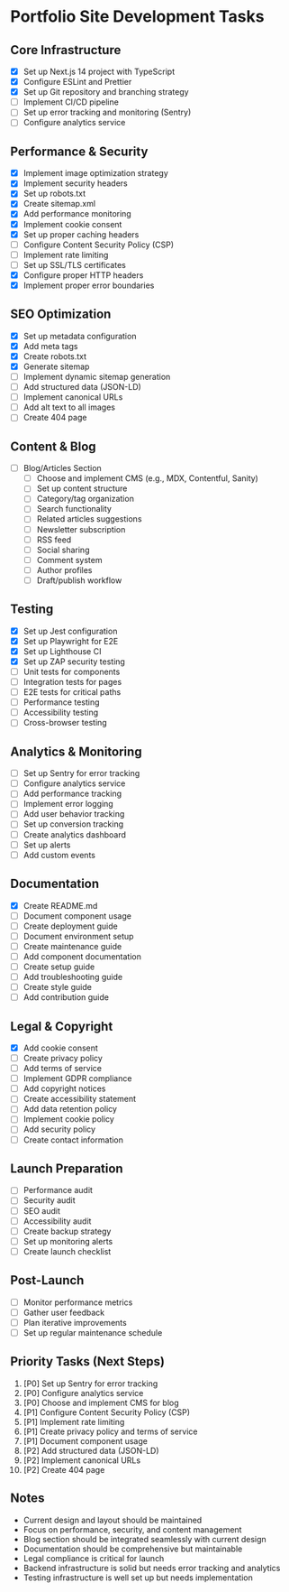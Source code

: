 # Portfolio Site Development Tasks

## Core Infrastructure
- [x] Set up Next.js 14 project with TypeScript
- [x] Configure ESLint and Prettier
- [x] Set up Git repository and branching strategy
- [ ] Implement CI/CD pipeline
- [ ] Set up error tracking and monitoring (Sentry)
- [ ] Configure analytics service

## Performance & Security
- [x] Implement image optimization strategy
- [x] Implement security headers
- [x] Set up robots.txt
- [x] Create sitemap.xml
- [x] Add performance monitoring
- [x] Implement cookie consent
- [x] Set up proper caching headers
- [ ] Configure Content Security Policy (CSP)
- [ ] Implement rate limiting
- [ ] Set up SSL/TLS certificates
- [x] Configure proper HTTP headers
- [x] Implement proper error boundaries

## SEO Optimization
- [x] Set up metadata configuration
- [x] Add meta tags
- [x] Create robots.txt
- [x] Generate sitemap
- [ ] Implement dynamic sitemap generation
- [ ] Add structured data (JSON-LD)
- [ ] Implement canonical URLs
- [ ] Add alt text to all images
- [ ] Create 404 page

## Content & Blog
- [ ] Blog/Articles Section
  - [ ] Choose and implement CMS (e.g., MDX, Contentful, Sanity)
  - [ ] Set up content structure
  - [ ] Category/tag organization
  - [ ] Search functionality
  - [ ] Related articles suggestions
  - [ ] Newsletter subscription
  - [ ] RSS feed
  - [ ] Social sharing
  - [ ] Comment system
  - [ ] Author profiles
  - [ ] Draft/publish workflow

## Testing
- [x] Set up Jest configuration
- [x] Set up Playwright for E2E
- [x] Set up Lighthouse CI
- [x] Set up ZAP security testing
- [ ] Unit tests for components
- [ ] Integration tests for pages
- [ ] E2E tests for critical paths
- [ ] Performance testing
- [ ] Accessibility testing
- [ ] Cross-browser testing

## Analytics & Monitoring
- [ ] Set up Sentry for error tracking
- [ ] Configure analytics service
- [ ] Add performance tracking
- [ ] Implement error logging
- [ ] Add user behavior tracking
- [ ] Set up conversion tracking
- [ ] Create analytics dashboard
- [ ] Set up alerts
- [ ] Add custom events

## Documentation
- [x] Create README.md
- [ ] Document component usage
- [ ] Create deployment guide
- [ ] Document environment setup
- [ ] Create maintenance guide
- [ ] Add component documentation
- [ ] Create setup guide
- [ ] Add troubleshooting guide
- [ ] Create style guide
- [ ] Add contribution guide

## Legal & Copyright
- [x] Add cookie consent
- [ ] Create privacy policy
- [ ] Add terms of service
- [ ] Implement GDPR compliance
- [ ] Add copyright notices
- [ ] Create accessibility statement
- [ ] Add data retention policy
- [ ] Implement cookie policy
- [ ] Add security policy
- [ ] Create contact information

## Launch Preparation
- [ ] Performance audit
- [ ] Security audit
- [ ] SEO audit
- [ ] Accessibility audit
- [ ] Create backup strategy
- [ ] Set up monitoring alerts
- [ ] Create launch checklist

## Post-Launch
- [ ] Monitor performance metrics
- [ ] Gather user feedback
- [ ] Plan iterative improvements
- [ ] Set up regular maintenance schedule

## Priority Tasks (Next Steps)
1. [P0] Set up Sentry for error tracking
2. [P0] Configure analytics service
3. [P0] Choose and implement CMS for blog
4. [P1] Configure Content Security Policy (CSP)
5. [P1] Implement rate limiting
6. [P1] Create privacy policy and terms of service
7. [P1] Document component usage
8. [P2] Add structured data (JSON-LD)
9. [P2] Implement canonical URLs
10. [P2] Create 404 page

## Notes
- Current design and layout should be maintained
- Focus on performance, security, and content management
- Blog section should be integrated seamlessly with current design
- Documentation should be comprehensive but maintainable
- Legal compliance is critical for launch
- Backend infrastructure is solid but needs error tracking and analytics
- Testing infrastructure is well set up but needs implementation 